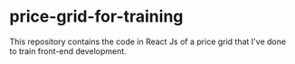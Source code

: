 # price-grid-for-training
This repository contains the code in React Js of a price grid that I've done to train front-end development.
